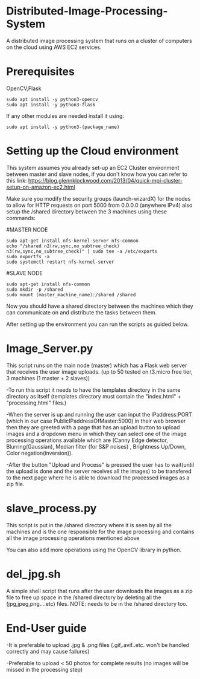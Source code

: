 # Distributed-Image-Processing-System
A distributed image processing system that runs on a cluster of computers on the cloud using AWS EC2 services.

# Prerequisites
OpenCV,Flask
```
sudo apt install -y python3-opencv 
sudo apt install -y python3-flask  
```
If any other modules are needed install it using:
```
sudo apt install -y python3-(package_name)
```
# Setting up the Cloud environment
This system assumes you already set-up an EC2 Cluster environment between master and slave nodes, if you don't know how you can refer to this link: 
https://blog.glennklockwood.com/2013/04/quick-mpi-cluster-setup-on-amazon-ec2.html

Make sure you modify the security groups (launch-wizardX) for the nodes to allow for HTTP requests on port 5000 from 0.0.0.0 (anywhere IPv4) also setup the /shared directory between the 3 machines using these commands:

#MASTER NODE 
```
sudo apt-get install nfs-kernel-server nfs-common
echo "/shared n2(rw,sync,no_subtree_check) n3(rw,sync,no_subtree_check)" | sudo tee -a /etc/exports
sudo exportfs -a
sudo systemctl restart nfs-kernel-server
```
#SLAVE NODE
```
sudo apt-get install nfs-common
sudo mkdir -p /shared
sudo mount (master_machine_name):/shared /shared
```
Now you should have a shared directory between the machines which they can communicate on and distribute the tasks between them.

After setting up the environment you can run the scripts as guided below.


# Image_Server.py
This script runs on the main node (master) which has a Flask web server that receives the user image uploads. (up to 50 tested on t3.micro free tier, 3 machines (1 master + 2 slaves))

-To run this script it needs to have the templates directory in the same directory as itself (templates directory must contain the "index.html" + "processing.html" files.)

-When the server is up and running the user can input the IPaddress:PORT (which in our case PublicIPaddressOfMaster:5000) in their web browser then they are greeted with a page that has an upload button to upload images and a dropdown menu in which they can select one of the image processing operations available which are (Canny Edge detector, Blurring(Gaussian), Median filter (for S&P noises) , Brightness Up/Down, Color negation(inversion)).

-After the button "Upload and Process" is pressed the user has to wait(until the upload is done and the server receives all the images) to be transfered to the next page where he is able to download the processed images as a zip file.

# slave_process.py
This script is put in the /shared directory where it is seen by all the machines and is the one responsible for the image processing and contains all the image processing operations mentioned above

You can also add more operations using the OpenCV library in python.

# del_jpg.sh
A simple shell script that runs after the user downloads the images as a zip file to free up space in the /shared directory by deleting all the (jpg,jpeg,png....etc) files.
NOTE: needs to be in the /shared directory too.

# End-User guide
-It is preferable to upload .jpg & .png files (.gif,.avif..etc. won't be handled correctly and may cause failures)

-Preferable to upload < 50 photos for complete results (no images will be missed in the processing step)
